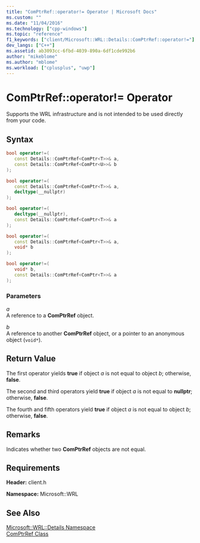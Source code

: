 ```yaml
---
title: "ComPtrRef::operator!= Operator | Microsoft Docs"
ms.custom: ""
ms.date: "11/04/2016"
ms.technology: ["cpp-windows"]
ms.topic: "reference"
f1_keywords: ["client/Microsoft::WRL::Details::ComPtrRef::operator!="]
dev_langs: ["C++"]
ms.assetid: ab3093cc-6fbd-4039-890a-6df1cde992b6
author: "mikeblome"
ms.author: "mblome"
ms.workload: ["cplusplus", "uwp"]
---
```

# ComPtrRef::operator!= Operator

Supports the WRL infrastructure and is not intended to be used directly from your code.

## Syntax

```cpp  
bool operator!=(  
   const Details::ComPtrRef<ComPtr<T>>& a,  
   const Details::ComPtrRef<ComPtr<U>>& b  
);

bool operator!=(  
   const Details::ComPtrRef<ComPtr<T>>& a,  
   decltype(__nullptr)  
);

bool operator!=(  
   decltype(__nullptr),  
   const Details::ComPtrRef<ComPtr<T>>& a  
);

bool operator!=(  
   const Details::ComPtrRef<ComPtr<T>>& a,  
   void* b  
);

bool operator!=(  
   void* b,  
   const Details::ComPtrRef<ComPtr<T>>& a  
);  
```

### Parameters

*a*  
A reference to a **ComPtrRef** object.

*b*  
A reference to another **ComPtrRef** object, or a pointer to an anonymous object (`void*`).

## Return Value

The first operator yields **true** if object *a* is not equal to object *b*; otherwise, **false**.

The second and third operators yield **true** if object *a* is not equal to **nullptr**; otherwise, **false**.

The fourth and fifth operators yield **true** if object *a* is not equal to object *b*; otherwise, **false**.

## Remarks

Indicates whether two **ComPtrRef** objects are not equal.

## Requirements

**Header:** client.h

**Namespace:** Microsoft::WRL

## See Also

[Microsoft::WRL::Details Namespace](../windows/microsoft-wrl-details-namespace.md)  
[ComPtrRef Class](../windows/comptrref-class.md)